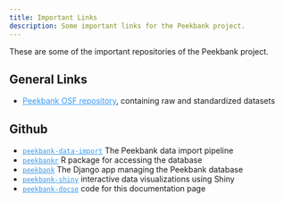 ```yaml
---
title: Important Links
description: Some important links for the Peekbank project.
---
```


These are some of the important repositories of the Peekbank project.


## General Links

- <a target="_blank" class="no-underline" href="https://osf.io/pr6wu/" style="color:#3399f3">Peekbank OSF repository</a>, containing raw and standardized datasets

## Github

- <a target="_blank" class="no-underline" href="https://github.com/peekbank/peekbank-data-import" style="color:#3399f3"><code>peekbank-data-import</code></a> The Peekbank data import pipeline
- <a target="_blank" class="no-underline" href="https://github.com/peekbank/peekbankr" style="color:#3399f3"><code>peekbankr</code></a> R package for accessing the database
- <a target="_blank" class="no-underline" href="https://github.com/peekbank/peekbank" style="color:#3399f3"><code>peekbank</code></a> The Django app managing the Peekbank database
- <a target="_blank" class="no-underline" href="https://github.com/peekbank/peekbank-shiny" style="color:#3399f3"><code>peekbank-shiny</code></a> interactive data visualizations using Shiny
- <a target="_blank" class="no-underline" href="https://github.com/peekbank/peekbank-docs" style="color:#3399f3"><code>peekbank-docse</code></a> code for this documentation page
